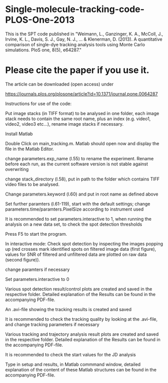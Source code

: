 # Single-molecule-tracking-code-PLOS-One-2013
This is the SPT code published in "Weimann, L., Ganzinger, K. A., McColl, J., Irvine, K. L., Davis, S. J., Gay, N. J., ... &amp; Klenerman, D. (2013). A quantitative comparison of single-dye tracking analysis tools using Monte Carlo simulations. PloS one, 8(5), e64287."

# Please cite the paper if you use it. 

The article can be downloaded (open access) under

 https://journals.plos.org/plosone/article?id=10.1371/journal.pone.0064287

Instructions for use of the code:

Put image stacks (in TIFF format) to be analysed in one folder, each image stack needs to contain the same root name, plus an index 
(e.g. video1, video2, video3 etc...), rename image stacks if necessary.

Install Matlab

Double Click on main_tracking.m. Matlab should open now and display the file in the Matlab Editor. 

change parameters.exp_name (l.55) to rename the experiment. Rename before each run, as the current software version
is not stable against overwriting

change stack_directory (l.58), put in path to the folder which contains TIFF video files to be analysed.

Change parameters.keyword (l.60) and put in root name as defined above

Set further paramters (l.61-119), start with the default settings; change parameters.time/paramters.PixelSize according to instrument used

It is recommended to set parameters.interactive to 1, when running the analysis on a new data set, to check the spot detection thresholds

Press F5 to start the program.

In interactive mode: Check spot detection by inspecting the images popping up (red crosses mark identified spots on filtered image data (first figure), 
values for SNR of filtered and unfiltered data are plotted on raw data (second figure)).

change paramters if necessary

Set parameters.interactive to 0

Various spot detection result/control plots are created and saved in the respective folder. Detailed explanation of the Results can be found in the accompanying PDF-file.

An .avi-file showing the tracking results is created and saved

It is recommended to check the tracking quality by looking at the .avi-file, and change tracking parameters if necessary

Various tracking and trajectory analysis result plots are created and saved in the respective folder. Detailed explanation of the Results can be found in the accompanying PDF-file.

It is recommended to check the start values for the JD analysis

Type in setup and results, in Matlab commmand window, detailed explanation of the content of these
Matlab structures can be found in the accompanying PDF-file.
